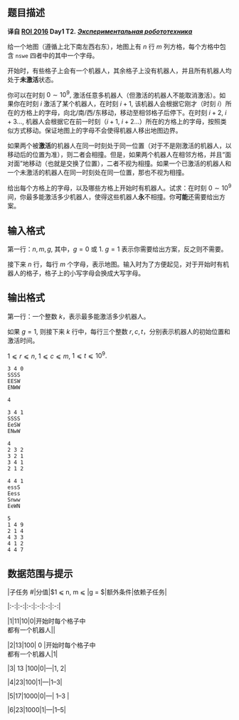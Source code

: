 ## 题目描述

**译自 [ROI 2016](http://neerc.ifmo.ru/school/archive/2015-2016.html) Day1 T2.** ***[ Экспериментальная робототехника](http://neerc.ifmo.ru/school/archive/2015-2016/ru-olymp-roi-2016-day1.pdf)***

给一个地图（遵循上北下南左西右东），地图上有 $n$ 行 $m$ 列方格，每个方格中包含 `nswe` 四者中的其中一个字母。

开始时，有些格子上会有一个机器人，其余格子上没有机器人，并且所有机器人均处于**未激活**状态。

你可以在时刻 $0\sim 10^9,$ 激活任意多机器人（但激活的机器人不能取消激活）。如果你在时刻 $i$ 激活了某个机器人，在时刻 $i+1,$ 该机器人会根据它刚才（时刻 $i$）所在的方格上的字母，向北/南/西/东移动，移动至相邻格子后停下。在时刻 $i+2,$ $i+3\ldots,$ 机器人会根据它在前一时刻（$i+1,$ $i+2\ldots$）所在的方格上的字母，按照类似方式移动。保证地图上的字母不会使得机器人移出地图边界。

如果两个被**激活**的机器人在同一时刻处于同一位置（对于不是刚激活的机器人，以移动后的位置为准），则二者会相撞。但是，如果两个机器人在相邻方格，并且“面对面”地移动（也就是交换了位置），二者不视为相撞。如果一个已激活的机器人和一个未激活的机器人在同一时刻处在同一位置，那也不视为相撞。

给出每个方格上的字母，以及哪些方格上开始时有机器人。试求：在时刻 $0\sim 10^9$ 间，你最多能激活多少机器人，使得这些机器人**永**不相撞。你**可能**还需要给出方案。

## 输入格式

第一行：$n,m,g,$ 其中，$g=0$ 或 $1.$ $g=1$ 表示你需要给出方案，反之则不需要。  
接下来 $n$ 行，每行 $m$ 个字母，表示地图。输入时为了方便起见，对于开始时有机器人的格子，格子上的小写字母会换成大写字母。

## 输出格式

第一行：一个整数 $k$，表示最多能激活多少机器人。  
如果 $g=1,$ 则接下来 $k$ 行中，每行三个整数 $r,c,t$，分别表示机器人的初始位置和激活时间。  
$1 ⩽ r ⩽ n,$ $1 ⩽ c ⩽ m,$ $1 ⩽ t ⩽ 10^9.$

```input1
3 4 0
SSSS
EESW
ENWW
```

```output1
4
```

```input2
3 4 1
SSSS
EeSW
ENwW
```

```output2
4
2 3 2
3 2 1
3 4 1
2 1 2
```

```input3
4 4 1
essS
Eess
Snww
EeWN
```

```output3
5
1 4 9
2 1 4
4 3 3
4 1 2
4 4 7
```

## 数据范围与提示

|子任务 #|分值|$1 ⩽ n, m ⩽ $|$g = $|额外条件|依赖子任务|
|:-:|:-:|:-:|:-:|:-:|:-:|
|1|11|$10$|$0$|开始时每个格子中 <br> 都有一个机器人||
|2|13|$100$|&nbsp;$0$&nbsp;|开始时每个格子中 <br> 都有一个机器人|1|
|3|&nbsp;13&nbsp;|$100$|$0$|—|1, 2|
|4|23|$100$|$1$|—|1–3|
|5|17|$1000$|$0$|—|&nbsp;1–3&nbsp;|
|6|23|$1000$|$1$|—|1–5|

